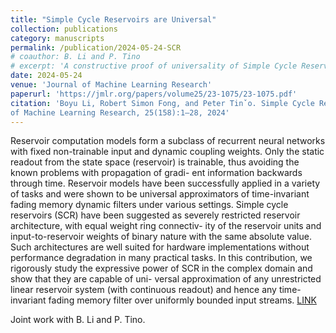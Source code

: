 ```yaml
---
title: "Simple Cycle Reservoirs are Universal"
collection: publications
category: manuscripts
permalink: /publication/2024-05-24-SCR
# coauthor: B. Li and P. Tino
# excerpt: 'A constructive proof of universality of Simple Cycle Reservoirs (SCR) in the complex domain $$\mathbb{C}$$.'
date: 2024-05-24
venue: 'Journal of Machine Learning Research'
paperurl: 'https://jmlr.org/papers/volume25/23-1075/23-1075.pdf'
citation: 'Boyu Li, Robert Simon Fong, and Peter Tinˇo. Simple Cycle Reservoirs are Universal. Journal
of Machine Learning Research, 25(158):1–28, 2024'
---
```


Reservoir computation models form a subclass of recurrent neural networks with fixed non-trainable input and dynamic coupling weights. Only the static readout from the state space (reservoir) is trainable, thus avoiding the known problems with propagation of gradi- ent information backwards through time. Reservoir models have been successfully applied in a variety of tasks and were shown to be universal approximators of time-invariant fading memory dynamic filters under various settings. Simple cycle reservoirs (SCR) have been suggested as severely restricted reservoir architecture, with equal weight ring connectiv- ity of the reservoir units and input-to-reservoir weights of binary nature with the same absolute value. Such architectures are well suited for hardware implementations without performance degradation in many practical tasks. In this contribution, we rigorously study the expressive power of SCR in the complex domain and show that they are capable of uni- versal approximation of any unrestricted linear reservoir system (with continuous readout) and hence any time-invariant fading memory filter over uniformly bounded input streams. [LINK](https://jmlr.org/papers/v25/23-1075.html)

Joint work with B. Li and P. Tino.